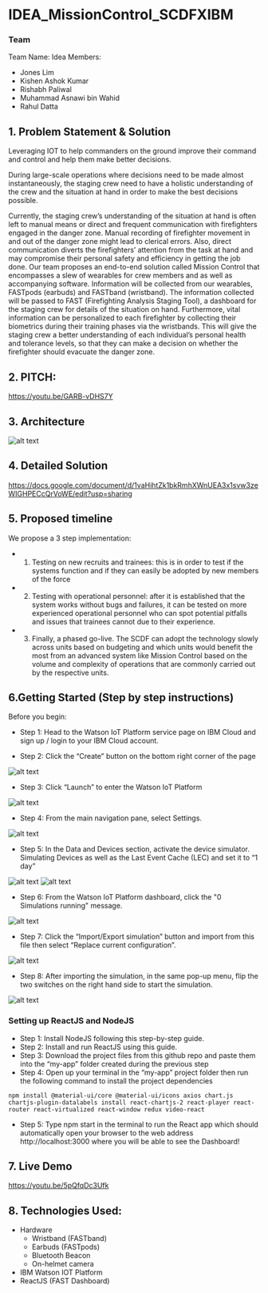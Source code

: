 # IDEA_MissionControl_SCDFXIBM

### Team
Team Name: Idea
Members:
- Jones Lim
- Kishen Ashok Kumar
- Rishabh Paliwal
- Muhammad Asnawi bin Wahid
- Rahul Datta 

## 1. Problem Statement & Solution
Leveraging IOT to help commanders on the ground improve their command and control and help them make better decisions.

During large-scale operations where decisions need to be made almost instantaneously, the staging crew need to have a holistic understanding of the crew and the situation at hand in order to make the best decisions possible.

Currently, the staging crew’s understanding of the situation at hand is often left to manual means or direct and frequent communication with firefighters engaged in the danger zone. Manual recording of firefighter movement in and out of the danger zone might lead to clerical errors. Also, direct communication diverts the firefighters’ attention from the task at hand and may compromise their personal safety and efficiency in getting the job done. Our team proposes an end-to-end solution called Mission Control that encompasses a slew of wearables for crew members and as well as accompanying software. Information will be collected from our wearables, FASTpods (earbuds) and FASTband (wristband). The information collected will be passed to FAST (Firefighting Analysis Staging Tool), a dashboard for the staging crew for details of the situation on hand. Furthermore, vital information can be personalized to each firefighter by collecting their biometrics during their training phases via the wristbands. This will give the staging crew a better understanding of each individual’s personal health and tolerance levels, so that they can make a decision on whether the firefighter should evacuate the danger zone.

## 2. PITCH:
https://youtu.be/GARB-vDHS7Y

## 3. Architecture
![alt text](https://github.com/KishenKumarrrrr/IDEA_MissionControl_SCDFXIBM/blob/readme/archi.png?raw=true)

## 4. Detailed Solution
https://docs.google.com/document/d/1vaHihtZk1bkRmhXWnUEA3x1svw3zeWIGHPECcQrVoWE/edit?usp=sharing

## 5. Proposed timeline
We propose a 3 step implementation:

- 1. Testing on new recruits and trainees: this is in order to test if the systems function and if they can easily be adopted by new members of the force
- 2. Testing with operational personnel: after it is established that the system works without bugs and failures, it can be tested on more experienced operational personnel who can spot potential pitfalls and issues that trainees cannot due to their experience.
- 3. Finally, a phased go-live. The SCDF can adopt the technology slowly across units based on budgeting and which units would benefit the most from an advanced system like Mission Control based on the volume and complexity of operations that are commonly carried out by the respective units.

## 6.Getting Started (Step by step instructions)

Before you begin:
- Step 1: Head to the Watson IoT Platform service page on IBM Cloud and sign up / login to your IBM Cloud account.

- Step 2: Click the “Create” button on the bottom right corner of the page

![alt text](https://github.com/KishenKumarrrrr/IDEA_MissionControl_SCDFXIBM/blob/readme/Create.png?raw=true)

- Step 3: Click “Launch” to enter the Watson IoT Platform

![alt text](https://github.com/KishenKumarrrrr/IDEA_MissionControl_SCDFXIBM/blob/readme/Launch.png?raw=true)


- Step 4: From the main navigation pane, select Settings.

![alt text](https://github.com/KishenKumarrrrr/IDEA_MissionControl_SCDFXIBM/blob/readme/Settings.png?raw=true)

- Step 5: In the Data and Devices section, activate the device simulator. Simulating Devices as well as the Last Event Cache (LEC) and set it to “1 day”

![alt text](https://github.com/KishenKumarrrrr/IDEA_MissionControl_SCDFXIBM/blob/readme/Device-Sim.png?raw=true)
![alt text](https://github.com/KishenKumarrrrr/IDEA_MissionControl_SCDFXIBM/blob/readme/Last-Event-Cache.png?raw=true)

- Step 6: From the Watson IoT Platform dashboard, click the "0 Simulations running" message.

![alt text](https://github.com/KishenKumarrrrr/IDEA_MissionControl_SCDFXIBM/blob/readme/0Sim.png?raw=true)

- Step 7: Click the “Import/Export simulation” button and import from this file then select “Replace current configuration”.

![alt text](https://github.com/KishenKumarrrrr/IDEA_MissionControl_SCDFXIBM/blob/readme/Import-Export.png?raw=true)

- Step 8: After importing the simulation, in the same pop-up menu, flip the two switches on the right hand side to start the simulation.

![alt text](https://github.com/KishenKumarrrrr/IDEA_MissionControl_SCDFXIBM/blob/readme/Start.png?raw=true)

### Setting up ReactJS and NodeJS
- Step 1: Install NodeJS following this step-by-step guide.
- Step 2: Install and run ReactJS using this guide.
- Step 3: Download the project files from this github repo and paste them into the “my-app” folder created during the previous step
- Step 4: Open up your terminal in the “my-app” project folder then run the following command to install the project dependencies
```
npm install @material-ui/core @material-ui/icons axios chart.js chartjs-plugin-datalabels install react-chartjs-2 react-player react-router react-virtualized react-window redux video-react
```
- Step 5: Type npm start in the terminal to run the React app which should automatically open your browser to the web address http://localhost:3000 where you will be able to see the Dashboard!

## 7. Live Demo
https://youtu.be/5pQfqDc3Ufk

## 8. Technologies Used:

- Hardware
    * Wristband (FASTband)
    * Earbuds (FASTpods)
    * Bluetooth Beacon
    * On-helmet camera
- IBM Watson IOT Platform
- ReactJS (FAST Dashboard)
